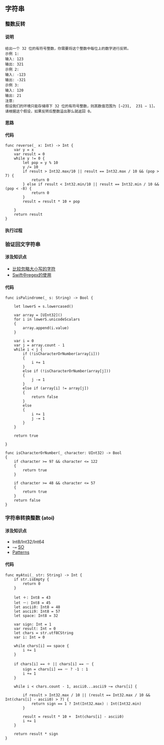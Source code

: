 ## 字符串

### 整数反转

#### 说明

```
给出一个 32 位的有符号整数，你需要将这个整数中每位上的数字进行反转。
示例 1:
输入: 123
输出: 321
示例 2:
输入: -123
输出: -321
示例 3:
输入: 120
输出: 21
注意:
假设我们的环境只能存储得下 32 位的有符号整数，则其数值范围为 [−231,  231 − 1]。请根据这个假设，如果反转后整数溢出那么就返回 0。
```

#### 思路

#### 代码

```
func reverse(_ x: Int) -> Int {
    var y = x
    var result = 0
    while y != 0 {
        let pop = y % 10
        y /= 10
        if result > Int32.max/10 || result == Int32.max / 10 && (pop > 7) {
            return 0
        } else if result < Int32.min/10 || result == Int32.min / 10 && (pop < -8) {
            return 0
        }
        result = result * 10 + pop

    }
    return result
}
```

#### 执行过程

### 验证回文字符串

#### 涉及知识点
* [比较忽略大小写的字符](https://stackoverflow.com/questions/30532728/how-to-compare-two-strings-ignoring-case-in-swift-language)
* [Swift中regex的使用](https://stackoverflow.com/questions/27880650/swift-extract-regex-matches)


#### 代码

```
func isPalindrome(_ s: String) -> Bool {
        
    let lowerS = s.lowercased()

    var array = [UInt32]()
    for i in lowerS.unicodeScalars
    {
        array.append(i.value)
    }

    var i = 0
    var j = array.count - 1
    while i < j {
        if (!isCharacterOrNumber(array[i]))
        {
            i += 1
        }
        else if (!isCharacterOrNumber(array[j]))
        {
            j -= 1
        }
        else if (array[i] != array[j])
        {
            return false
        }
        else
        {
            i += 1
            j -= 1
        }
    }

    return true

}

func isCharacterOrNumber(_ character: UInt32) -> Bool
{
    if character >= 97 && character <= 122
    {
        return true
    }

    if character >= 48 && character <= 57
    {
        return true
    }
    return false
}
```

### 字符串转换整数 (atoi)
#### 涉及知识点

* Int8/Int32/Int64
* `~=` [SO](https://stackoverflow.com/questions/38371870/operator-in-swift)
* [Patterns](https://docs.swift.org/swift-book/ReferenceManual/Patterns.html)

#### 代码
```
func myAtoi(_ str: String) -> Int {
    if str.isEmpty {
        return 0
    }

    let ＋: Int8 = 43
    let －: Int8 = 45
    let ascii0: Int8 = 48
    let ascii9: Int8 = 57
    let space: Int8 = 32

    var sign: Int = 1
    var result: Int = 0
    let chars = str.utf8CString
    var i: Int = 0

    while chars[i] == space {
        i += 1
    }

    if chars[i] == ＋ || chars[i] == － {
        sign = chars[i] == － ? -1 : 1
        i += 1
    }

    while i < chars.count - 1, ascii0...ascii9 ~= chars[i] {

        if result > Int32.max / 10 || (result == Int32.max / 10 && Int(chars[i] - ascii0) > 7) {
            return sign == 1 ? Int(Int32.max) : Int(Int32.min)
        }

        result = result * 10 +  Int(chars[i] - ascii0)
        i += 1
    }

    return result * sign
}
```
